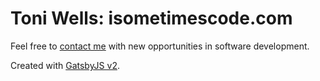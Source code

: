 # Toni Wells: isometimescode.com

Feel free to [contact me](https://www.isometimescode.com/contact) with new opportunities in software development.

Created with [GatsbyJS v2](https://github.com/gatsbyjs/gatsby).
